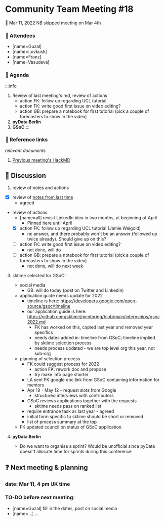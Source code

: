 # Community Team Meeting #18


**:calendar:** Mar 11, 2022
NB skipped meeting on Mar 4th
### :wave: Attendees

- [name=Guzal]
- [name=Lovkush]
- [name=Franz]
- [name=Vasudeva]

### :pencil: Agenda
:::info
1. Review of last meeting's md, review of actions
    - action FK: follow up regarding UCL tutorial
    - action FK: write good first issue on video editing?
    - action GB: prepare a notebook for first tutorial (pick a couple of forecasters to show in the video)
2. **pyData Berlin**
3. **GSoC**
:::

### :construction: Reference links
*relevant documents*
1. [Previous meeting's HackMD](https://github.com/sktime/community-org/blob/main/community_team/previous_meetings/20220225-meeting.md)



:mega: Discussion
---

1. review of notes and actions
- [x] review of [notes from last time](https://github.com/sktime/community-org/blob/main/community_team/previous_meetings/20220225-meeting.md) 
    - agreed
- review of actions
    - [name=all] revisit LinkedIn idea in two months, at beginning of April
        - Pinned here until April
    - [x] action FK: follow up regarding UCL tutorial (Jamie Weigold)
        - no answer, and there probably won´t be an answer (followed up twice already). Should give up on this?
    - [ ] action FK: write good first issue on video editing?
        - not done, will do
    - [ ] action GB: prepare a notebook for first tutorial (pick a couple of forecasters to show in the video)
        - not done, will do next week

3. sktime selected for GSoC!
    * social media
        * GB: will do today (post on Twitter and LinkedIn)
    * application guide needs update for 2022
        * timeline is here: https://developers.google.com/open-source/gsoc/timeline
        * our application guide is here: https://github.com/sktime/mentoring/blob/main/internships/gsoc2022.md
            * FK has worked on this, copied last year and removed year specifics
            * needs dates added in: timeline from GSoC; timeline implied by sktime selection process
            * needs process updated - we are top level org this year, not sub-org
    * planning of selection process
        * FK could suggest process for 2022
            * action FK: rework doc and propose
            * try make info page shorter
        * LA sent FK google doc link from GSoC containing information for mentors
        * Apr 19 - May 12 - request slots from Google
            * structured interviews with contributors 
        * GSoC reviews applications together with the requests 
            * sktime needs pass on ranked list
        * require entrance task as last year - agreed
        * initial form specific to sktime should be short or removed
        * list of process summary at the top
    * FK updated council on status of GSoC application.

2. **pyData Berlin**
    - Do we want to organise a sprint? Would be unofficial since pyData doesn't allocate time for sprints during this conference

:question: Next meeting & planning
---
### date: Mar 11, 4 pm UK time

### TO-DO before next meeting:
- [name=Guzal] fill in the dates, post on social media
- [name=...] ...
